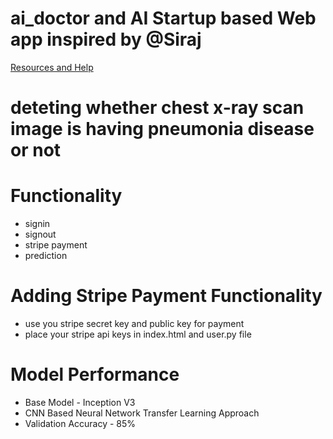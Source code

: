 # ai_doctor and AI Startup based Web app inspired by @Siraj

[Resources and Help](https://github.com/llSourcell/AI_Startup_Prototype)

# deteting whether chest x-ray scan image is having pneumonia disease or not 


# Functionality
- signin
- signout
- stripe payment
- prediction

# Adding Stripe Payment Functionality
- use you stripe secret key and public key for payment
- place your stripe api keys in index.html and user.py file


# Model Performance

- Base Model - Inception V3 
- CNN Based Neural Network Transfer Learning Approach
- Validation Accuracy - 85%


